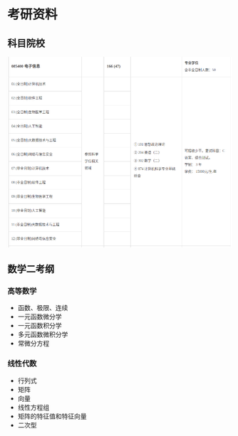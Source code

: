 # 考研资料

## 科目院校
![](readme/img.png)


## 数学二考纲
### 高等数学
* 函数、极限、连续
* 一元函数微分学
* 一元函数积分学
* 多元函数微积分学
* 常微分方程

### 线性代数
* 行列式
* 矩阵
* 向量
* 线性方程组
* 矩阵的特征值和特征向量
* 二次型